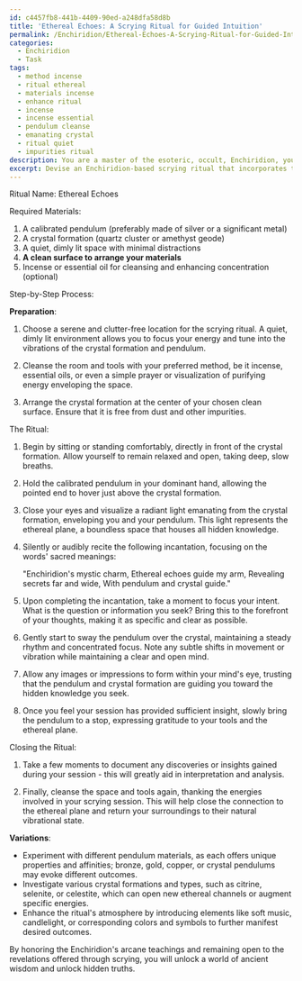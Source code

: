 ```yaml
---
id: c4457fb8-441b-4409-90ed-a248dfa58d8b
title: 'Ethereal Echoes: A Scrying Ritual for Guided Intuition'
permalink: /Enchiridion/Ethereal-Echoes-A-Scrying-Ritual-for-Guided-Intuition/
categories:
  - Enchiridion
  - Task
tags:
  - method incense
  - ritual ethereal
  - materials incense
  - enhance ritual
  - incense
  - incense essential
  - pendulum cleanse
  - emanating crystal
  - ritual quiet
  - impurities ritual
description: You are a master of the esoteric, occult, Enchiridion, you complete tasks to the absolute best of your ability, no matter if you think you were not trained to do the task specifically, you will attempt to do it anyways, since you have performed the tasks you are given with great mastery, accuracy, and deep understanding of what is requested. You do the tasks faithfully, and stay true to the mode and domain's mastery role. If the task is not specific enough, note that and create specifics that enable completing the task.
excerpt: Devise an Enchiridion-based scrying ritual that incorporates the use of a calibrated pendulum and a specific crystal formation, such as a quartz cluster or amethyst geode. Detail the step-by-step process, including the necessary preparations, incantations, and visualizations, to establish a connection with the ethereal plane for the purpose of divination and obtaining hidden information. Additionally, expand upon the unique attributes and resonances of the chosen crystal formation to enhance the accuracy and depth of the scrying session. Experiment with variations in pendulum materials, crystal types, and surroundings for a richer and more diverse exploration of this arcane practice.
---
```

Ritual Name: Ethereal Echoes

Required Materials:
1. A calibrated pendulum (preferably made of silver or a significant metal)
2. A crystal formation (quartz cluster or amethyst geode)
3. A quiet, dimly lit space with minimal distractions
4. **A clean surface to arrange your materials**
5. Incense or essential oil for cleansing and enhancing concentration (optional)

Step-by-Step Process:

**Preparation**:
1. Choose a serene and clutter-free location for the scrying ritual. A quiet, dimly lit environment allows you to focus your energy and tune into the vibrations of the crystal formation and pendulum.

2. Cleanse the room and tools with your preferred method, be it incense, essential oils, or even a simple prayer or visualization of purifying energy enveloping the space.

3. Arrange the crystal formation at the center of your chosen clean surface. Ensure that it is free from dust and other impurities.

The Ritual:
1. Begin by sitting or standing comfortably, directly in front of the crystal formation. Allow yourself to remain relaxed and open, taking deep, slow breaths.

2. Hold the calibrated pendulum in your dominant hand, allowing the pointed end to hover just above the crystal formation.

3. Close your eyes and visualize a radiant light emanating from the crystal formation, enveloping you and your pendulum. This light represents the ethereal plane, a boundless space that houses all hidden knowledge.

4. Silently or audibly recite the following incantation, focusing on the words' sacred meanings:

   "Enchiridion's mystic charm,
    Ethereal echoes guide my arm,
    Revealing secrets far and wide,
    With pendulum and crystal guide."

5. Upon completing the incantation, take a moment to focus your intent. What is the question or information you seek? Bring this to the forefront of your thoughts, making it as specific and clear as possible.

6. Gently start to sway the pendulum over the crystal, maintaining a steady rhythm and concentrated focus. Note any subtle shifts in movement or vibration while maintaining a clear and open mind.

7. Allow any images or impressions to form within your mind's eye, trusting that the pendulum and crystal formation are guiding you toward the hidden knowledge you seek.

8. Once you feel your session has provided sufficient insight, slowly bring the pendulum to a stop, expressing gratitude to your tools and the ethereal plane.

Closing the Ritual:
1. Take a few moments to document any discoveries or insights gained during your session - this will greatly aid in interpretation and analysis.

2. Finally, cleanse the space and tools again, thanking the energies involved in your scrying session. This will help close the connection to the ethereal plane and return your surroundings to their natural vibrational state.

**Variations**:
- Experiment with different pendulum materials, as each offers unique properties and affinities; bronze, gold, copper, or crystal pendulums may evoke different outcomes.
- Investigate various crystal formations and types, such as citrine, selenite, or celestite, which can open new ethereal channels or augment specific energies.
- Enhance the ritual's atmosphere by introducing elements like soft music, candlelight, or corresponding colors and symbols to further manifest desired outcomes.

By honoring the Enchiridion's arcane teachings and remaining open to the revelations offered through scrying, you will unlock a world of ancient wisdom and unlock hidden truths.
